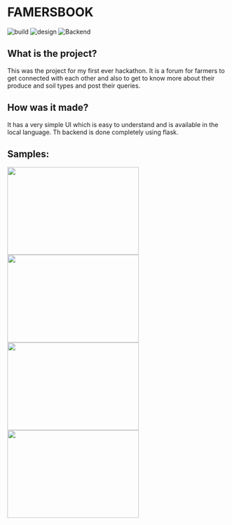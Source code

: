 # FAMERSBOOK

![build](https://img.shields.io/badge/build-HTML-brightgreen.svg)
![design](https://img.shields.io/badge/design-CSS-green.svg)
![Backend](https://img.shields.io/badge/Backend-PHP-yellowgreen.svg)

## What is the project?
This was the project for my first ever hackathon. It is a forum for farmers to get connected with each other and also to get to know more about their produce and soil types and post their queries. 

## How was it made?
It has a very simple UI which is easy to understand and is available in the local language. Th backend is done completely using flask. 

## Samples: 
<img src="readmeimages/fbss1.png" height=200px width=300px><img src="readmeimages/fbss2.png" height=200px width=300px><img src="readmeimages/fbss3.png" height=200px width=300px><img src="readmeimages/fbss4.png" height=200px width=300px>


